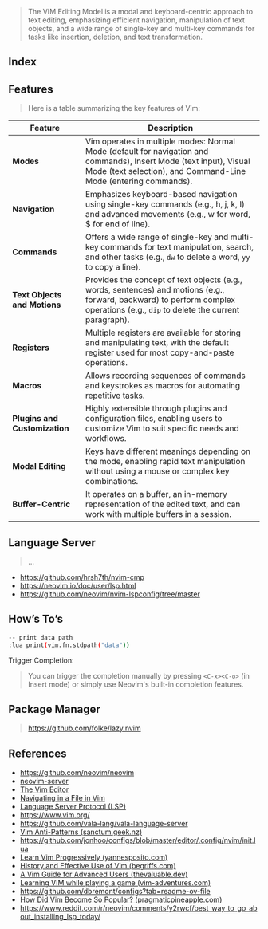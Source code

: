 > The VIM Editing Model is a modal and keyboard-centric approach to text editing, emphasizing efficient navigation, manipulation of text objects, and a wide range of single-key and multi-key commands for tasks like insertion, deletion, and text transformation.
> 

## Index

## Features

> Here is a table summarizing the key features of Vim:
> 

| **Feature** | **Description** |
| --- | --- |
| **Modes** | Vim operates in multiple modes: Normal Mode (default for navigation and commands), Insert Mode (text input), Visual Mode (text selection), and Command-Line Mode (entering commands). |
| **Navigation** | Emphasizes keyboard-based navigation using single-key commands (e.g., h, j, k, l) and advanced movements (e.g., w for word, $ for end of line). |
| **Commands** | Offers a wide range of single-key and multi-key commands for text manipulation, search, and other tasks (e.g., `dw` to delete a word, `yy` to copy a line). |
| **Text Objects and Motions** | Provides the concept of text objects (e.g., words, sentences) and motions (e.g., forward, backward) to perform complex operations (e.g., `dip` to delete the current paragraph). |
| **Registers** | Multiple registers are available for storing and manipulating text, with the default register used for most copy-and-paste operations. |
| **Macros** | Allows recording sequences of commands and keystrokes as macros for automating repetitive tasks. |
| **Plugins and Customization** | Highly extensible through plugins and configuration files, enabling users to customize Vim to suit specific needs and workflows. |
| **Modal Editing** | Keys have different meanings depending on the mode, enabling rapid text manipulation without using a mouse or complex key combinations. |
| **Buffer-Centric** | It operates on a buffer, an in-memory representation of the edited text, and can work with multiple buffers in a session. |

## Language Server

> …
> 

- https://github.com/hrsh7th/nvim-cmp
- https://neovim.io/doc/user/lsp.html
- https://github.com/neovim/nvim-lspconfig/tree/master

## How’s To’s

```bash
-- print data path
:lua print(vim.fn.stdpath("data"))
```

Trigger Completion:

> You can trigger the completion manually by pressing `<C-x><C-o>` (in Insert mode) or simply use Neovim's built-in completion features.
> 

## Package Manager

> https://github.com/folke/lazy.nvim
> 

## References

- https://github.com/neovim/neovim
- [neovim-server](https://github.com/yqlbu/neovim-server)
- [The Vim Editor](https://web.stanford.edu/class/cs107/resources/vim)
- [Navigating in a File in Vim](https://www.baeldung.com/linux/vim-navigate-file)
- [Language Server Protocol (LSP)](https://www.notion.so/Language-Server-Protocol-LSP-f3e4edb62b984f1f950fc1039762267b?pvs=21)
- https://www.vim.org/
- https://github.com/vala-lang/vala-language-server
- [Vim Anti-Patterns (sanctum.geek.nz)](https://news.ycombinator.com/item?id=12643887)
- https://github.com/jonhoo/configs/blob/master/editor/.config/nvim/init.lua
- [Learn Vim Progressively (yannesposito.com)](https://news.ycombinator.com/item?id=2936670)
- [History and Effective Use of Vim (begriffs.com)](https://news.ycombinator.com/item?id=20481512)
- [A Vim Guide for Advanced Users (thevaluable.dev)](https://news.ycombinator.com/item?id=26284618)
- [Learning VIM while playing a game (vim-adventures.com)](https://news.ycombinator.com/item?id=3877880)
- https://github.com/dbremont/configs?tab=readme-ov-file
- [How Did Vim Become So Popular? (pragmaticpineapple.com)](https://news.ycombinator.com/item?id=23689091)
- https://www.reddit.com/r/neovim/comments/y2rwcf/best_way_to_go_about_installing_lsp_today/